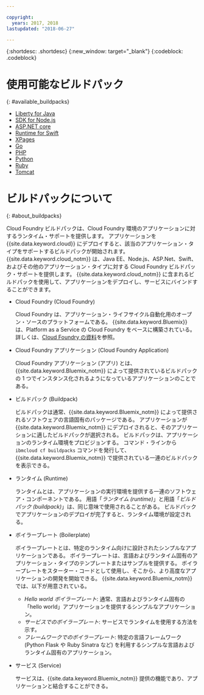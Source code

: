 ```yaml
---

copyright:
  years: 2017, 2018
lastupdated: "2018-06-27"

---
```


{:shortdesc: .shortdesc}
{:new_window: target="_blank"}
{:codeblock: .codeblock}

# 使用可能なビルドパック
{: #available_buildpacks}

* [Liberty for Java](/docs/runtimes/liberty/getting-started.html)
* [SDK for Node.js](/docs/runtimes/nodejs/getting-started.html)
* [ASP.NET core](/docs/runtimes/dotnet/getting-started.html)
* [Runtime for Swift](/docs/runtimes/nodejs/getting-started.html)
* [XPages](/docs/starters/xpages/index.html)
* [Go](/docs/runtimes/go/getting-started.html)
* [PHP](/docs/runtimes/php/getting-started.html)
* [Python](/docs/runtimes/python/getting-started.html)
* [Ruby](/docs/runtimes/ruby/getting-started.html)
* [Tomcat](/docs/runtimes/tomcat/getting-started.html)

# ビルドパックについて
{: #about_buildpacks}

Cloud Foundry ビルドパックは、Cloud Foundry 環境のアプリケーションに対するランタイム・サポートを提供します。 アプリケーションを {{site.data.keyword.cloud}} にデプロイすると、該当のアプリケーション・タイプをサポートするビルドパックが開始されます。 {{site.data.keyword.cloud_notm}} は、Java EE、Node.js、ASP.Net、Swift、およびその他のアプリケーション・タイプに対する Cloud Foundry ビルドパック・サポートを提供します。
{{site.data.keyword.cloud_notm}} に含まれるビルドパックを使用して、アプリケーションをデプロイし、サービスにバインドすることができます。

*  Cloud Foundry (Cloud Foundry)

    Cloud Foundry は、アプリケーション・ライフサイクル自動化用のオープン・ソースのプラットフォームである。  {{site.data.keyword.Bluemix}} は、Platform as a Service の Cloud Foundry をベースに構築されている。 詳しくは、[Cloud Foundry の資料](https://www.cloudfoundry.org/learn/)を参照。

*  Cloud Foundry アプリケーション (Cloud Foundry Application)

   Cloud Foundry アプリケーション (アプリ) とは、{{site.data.keyword.Bluemix_notm}} によって提供されているビルドパックの 1 つでインスタンス化されるようになっているアプリケーションのことである。

*  ビルドパック (Buildpack)

   ビルドパックは通常、{{site.data.keyword.Bluemix_notm}} によって提供されるソフトウェアの言語固有のパッケージである。 アプリケーションが {{site.data.keyword.Bluemix_notm}} にデプロイされると、そのアプリケーションに適したビルドパックが選択される。 ビルドパックは、アプリケーションのランタイム環境をプロビジョンする。  コマンド・ラインから `ibmcloud cf buildpacks` コマンドを発行して、{{site.data.keyword.Bluemix_notm}} で提供されている一連のビルドパックを表示できる。

*  ランタイム (Runtime)

   ランタイムとは、アプリケーションの実行環境を提供する一連のソフトウェア・コンポーネントである。  用語「*ランタイム (runtime)*」と用語「*ビルドパック (buildpack)*」は、同じ意味で使用されることがある。  ビルドパックでアプリケーションのデプロイが完了すると、ランタイム環境が設定される。

*  ボイラープレート (Boilerplate)

   ボイラープレートとは、特定のランタイム向けに設計されたシンプルなアプリケーションである。  ボイラープレートは、言語およびランタイム固有のアプリケーション・タイプのテンプレートまたはサンプルを提供する。  ボイラープレートをスターター・コードとして使用し、そこから、より高度なアプリケーションの開発を開始できる。  {{site.data.keyword.Bluemix_notm}} では、以下が用意されている。
   * *Hello world ボイラープレート*: 通常、言語およびランタイム固有の「hello world」アプリケーションを提供するシンプルなアプリケーション。
   * *サービスでのボイラープレート*: サービスでランタイムを使用する方法を示す。
   * *フレームワークでのボイラープレート*: 特定の言語フレームワーク (Python Flask や Ruby Sinatra など) を利用するシンプルな言語およびランタイム固有のアプリケーション。

*  サービス (Service)

   サービスは、{{site.data.keyword.Bluemix_notm}} 提供の機能であり、アプリケーションと結合することができる。
